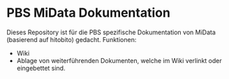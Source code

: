 # PBS MiData Dokumentation
Dieses Repository ist für die PBS spezifische Dokumentation von MiData (basierend auf hitobito) gedacht. 
Funktionen: 
* Wiki
* Ablage von weiterführenden Dokumenten, welche im Wiki verlinkt oder eingebettet sind. 
